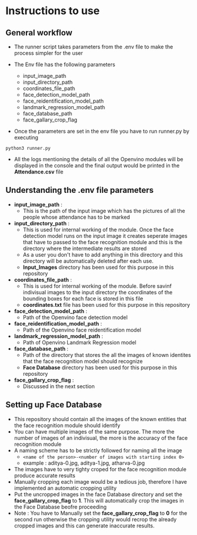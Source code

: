 # Instructions to use 

## General workflow

- The runner script takes parameters from the .env file to make the process simpler for the user
- The Env file has the following parameters
    - input_image_path
    - input_directory_path
    - coordinates_file_path
    - face_detection_model_path
    - face_reidentification_model_path
    - landmark_regression_model_path
    - face_database_path
    - face_gallary_crop_flag

- Once the parameters are set in the env file you have to run runner.py by executing
```
python3 runner.py
``` 
- All the logs mentioning the details of all the Openvino modules will be displayed in the console and the final output would be printed in the **Attendance.csv** file


## Understanding the .env file parameters

- **input_image_path** : 
    - This is the path of the input image which has the pictures of all the people whose attendance has to be marked
- **input_directory_path** : 
    - This is used for internal working of the module. Once the face detection model runs on the input image it creates seperate images that have to passed to the face recognition module and this is the directory where the intermediate results are stored
    - As a user you don't have to add anything in this directory and this directory will be automatically deleted after each use.
    - **Input_Images** directory has been used for this purpose in this repository
- **coordinates_file_path** : 
    - This is used for internal working of the module. Before savinf indivisual images to the input directory the coordinates of the bounding boxes for each face is stored in this file
    - **coordinates.txt** file has been used for this purpose in this repository
- **face_detection_model_path** : 
    - Path of the Openvino face detection model
- **face_reidentification_model_path** :
    - Path of the Openvino face reidentification model
- **landmark_regression_model_path** :
    - Path of Openvino Landmark Regression model
- **face_database_path** :
    - Path of the directory that stores the all the images of known identites that the face recognition model should recognize
    - **Face Database** directory has been used for this purpose in this repository
- **face_gallary_crop_flag** : 
    - Discussed in the next section

## Setting up Face Database
- This repository should contain all the images of the known entities that the face recognition module should identify
- You can have multiple images of the same purpose. The more the number of images of an indivisual, the more is the accuracy of the face recognition module
- A naming scheme has to be strictly followed for naming all the image
    - ```<name of the person>-<number of images with starting index 0>```
    - example : aditya-0.jpg, aditya-1.jpg, atharva-0.jpg
- The images have to very tighty croped for the face recognition module produce accurate results
- Manually cropping each image would be a tedious job, therefore I have implemented an automatic cropping utility 
- Put the uncropped images in the face Database directory and set the **face_gallary_crop_flag** to **1**. This will automatically crop the images in the Face Database beofre proceeding
- Note : You have to Manually set the **face_gallary_crop_flag** to **0** for the second run otherwise the cropping utility would recrop the already cropped images and this can generate inaccurate results.